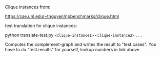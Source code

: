 Clique instances from:

https://cse.unl.edu/~tnguyen/npbenchmarks/clique.html

test translation for clique instances:

python translate-test.py `<clique-instance1>` `<clique-instance2>` `...`

Computes the complement-graph and writes the result to "test.cases". You have to do "test.results" for yourself, lookup numbers in link above.

